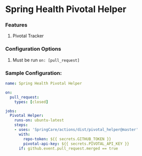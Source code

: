 # Spring Health Pivotal Helper
### Features
1. Pivotal Tracker 

### Configuration Options
1. Must be run `on: [pull_request]`

### Sample Configuration:

```yml
name: Spring Health Pivotal Helper

on:
  pull_request:
    types: [closed]

jobs:
  Pivotal Helper:
    runs-on: ubuntu-latest
    steps:
    - uses: 'SpringCare/actions/dist/pivotal_helper@master'
      with:
        repo-token: ${{ secrets.GITHUB_TOKEN }}
        pivotal-api-key: ${{ secrets.PIVOTAL_API_KEY }}
      if: github.event.pull_request.merged == true
```